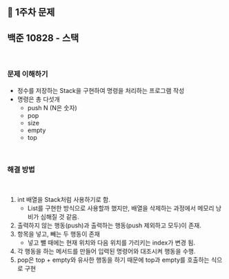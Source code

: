 ## 📍 1주차 문제

## **백준 10828 - 스택**
<br>

### 문제 이해하기
- 정수를 저장하는 Stack을 구현하여 명령을 처리하는 프로그램 작성
- 명령은 총 다섯개  
  - push N (N은 숫자)
  - pop
  - size
  - empty
  - top
  
<br>

### 해결 방법
<br>

1. int 배열을 Stack처럼 사용하기로 함.
   - List를 구현한 방식으로 사용할까 했지만, 배열을 삭제하는 과정에서 메모리 낭비가 심해질 것 같음.
2. 출력하지 않는 행동(push)과 출력하는 행동(push 제외하고 모두)이 존재.
3. 항목을 넣고, 빼는 두 행동이 존재
   - 넣고 뺄 때에는 현재 위치와 다음 위치를 가리키는 index가 변경 됨.
4. 각 행동을 하는 메서드를 만들어 입력된 명령어와 대조시켜 행동을 수행.
5. pop은 top + empty와 유사한 행동을 하기 때문에 top과 empty를 호출하는 식으로 구현